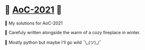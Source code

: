 # :santa: [AoC-2021](https://adventofcode.com/2021) :santa:
🐍 My solutions for AoC-2021

🐍 Carefuly written alongside the warm of a cozy fireplace in winter.

🐍 Mostly python but maybe I'll go wild ¯\\\_(ツ)\_\/¯
